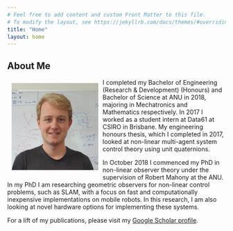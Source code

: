 ```yaml
---
# Feel free to add content and custom Front Matter to this file.
# To modify the layout, see https://jekyllrb.com/docs/themes/#overriding-theme-defaults
title: "Home"
layout: home
---
```


## About Me

<!-- ![image](assets/mugshot.jpg =50px){: style="float: left"} -->

<img align='left' style="padding:10px;" src="assets/mugshot.jpg" alt="Profile Picture" width="200"/>

I completed my Bachelor of Engineering (Research & Development) (Honours) and Bachelor of Science at ANU in 2018, majoring in Mechatronics and Mathematics respectively.
In 2017 I worked as a student intern at Data61 at CSIRO in Brisbane.
My engineering honours thesis, which I completed in 2017, looked at non-linear multi-agent system control theory using unit quaternions.

In October 2018 I commenced my PhD in non-linear observer theory under the supervision of Robert Mahony at the ANU.
In my PhD I am researching geometric observers for non-linear control problems, such as SLAM, with a focus on fast and computationally inexpensive implementations on mobile robots.
In this research, I am also looking at novel hardware options for implementing these systems.

For a lift of my publications, please visit my [Google Scholar profile]({{site.scholar_url}}).